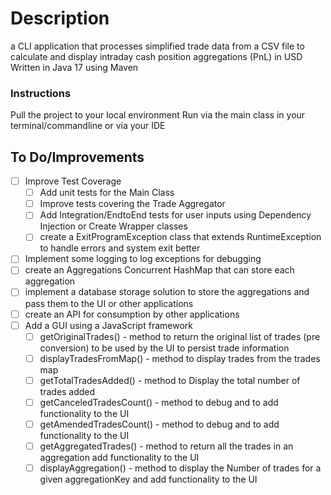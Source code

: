 <h1>Description</h1>
a CLI application that processes simplified trade data from a CSV file to calculate and display intraday cash position aggregations (PnL) in USD
Written in Java 17 using Maven

<h3>Instructions</h3>
Pull the project to your local environment
Run via the main class in your terminal/commandline or via your IDE

<h2>To Do/Improvements</h2>

- [ ] Improve Test Coverage
  - [ ] Add unit tests for the Main Class
  - [ ] Improve tests covering the Trade Aggregator 
  - [ ] Add Integration/EndtoEnd tests for user inputs using Dependency Injection or Create Wrapper classes
  - [ ] create a ExitProgramException class that extends RuntimeException to handle errors and system exit better
- [ ] Implement some logging to log exceptions for debugging
- [ ] create an Aggregations Concurrent HashMap that can store each aggregation
- [ ] implement a database storage solution to store the aggregations and pass them to the UI or other applications
- [ ] create an API for consumption by other applications
- [ ] Add a GUI using a JavaScript framework
  - [ ] getOriginalTrades() - method to return the original list of trades (pre conversion) to be used by the UI to persist trade information
  - [ ] displayTradesFromMap() - method to display trades from the trades map
  - [ ] getTotalTradesAdded() - method to Display the total number of trades added
  - [ ] getCanceledTradesCount() - method to debug and to add functionality to the UI
  - [ ] getAmendedTradesCount() - method to debug and to add functionality to the UI
  - [ ] getAggregatedTrades() - method to return all the trades in an aggregation add functionality to the UI
  - [ ] displayAggregation() - method to display the Number of trades for a given aggregationKey and add functionality to the UI
